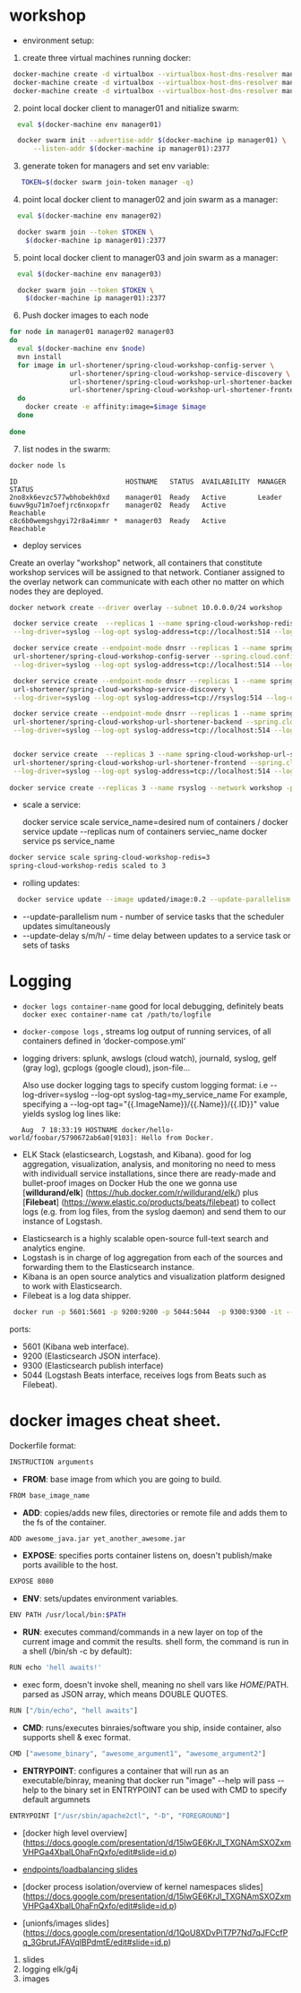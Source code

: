 # workshop

* environment setup:

1. create three virtual machines running docker:
 ```sh
  docker-machine create -d virtualbox --virtualbox-host-dns-resolver manager01
  docker-machine create -d virtualbox --virtualbox-host-dns-resolver manager02
  docker-machine create -d virtualbox --virtualbox-host-dns-resolver manager03
 ```

2. point local docker client to manager01 and nitialize swarm:
 ```sh
   eval $(docker-machine env manager01) 

   docker swarm init --advertise-addr $(docker-machine ip manager01) \
       --listen-addr $(docker-machine ip manager01):2377
 ```

3. generate token for managers and set env variable:
 ```sh
    TOKEN=$(docker swarm join-token manager -q)
 ```

4. point local docker client to manager02 and join swarm as a manager:
 ```sh
   eval $(docker-machine env manager02)

   docker swarm join --token $TOKEN \
     $(docker-machine ip manager01):2377
 ```

5. point local docker client to manager03 and join swarm as a manager:
 ```sh
   eval $(docker-machine env manager03)

   docker swarm join --token $TOKEN \
     $(docker-machine ip manager01):2377
 ```

6. Push docker images to each node
  ```sh
  for node in manager01 manager02 manager03
  do
    eval $(docker-machine env $node)
    mvn install
    for image in url-shortener/spring-cloud-workshop-config-server \
                 url-shortener/spring-cloud-workshop-service-discovery \
                 url-shortener/spring-cloud-workshop-url-shortener-backend \
                 url-shortener/spring-cloud-workshop-url-shortener-frontend
    do
      docker create -e affinity:image=$image $image
    done
                
  done
  ```

7. list nodes in the swarm: 
 ```sh
 docker node ls
 ```
 ``` 
 ID                           HOSTNAME   STATUS  AVAILABILITY  MANAGER STATUS
 2no8xk6evzc577wbhobekh0xd    manager01  Ready   Active        Leader
 6uwv9gu71m7oefjrc6nxopxfr    manager02  Ready   Active        Reachable
 c8c6b0wemgshgyi72r8a4immr *  manager03  Ready   Active        Reachable
 ```
 
 * deploy services
 
 Create an overlay "workshop" network, all containers that constitute workshop services will be assigned to that network.
 Contianer assigned to the overlay network can communicate with each other no matter on which nodes they are deployed.
 
 ```sh
 docker network create --driver overlay --subnet 10.0.0.0/24 workshop 
```


 ```sh
  docker service create  --replicas 1 --name spring-cloud-workshop-redis  --network workshop  redis \
  --log-driver=syslog --log-opt syslog-address=tcp://localhost:514 --log-opt syslog-facility=daemon --log-opt tag="redis" --log-opt tag="{{.Name}}"

  docker service create --endpoint-mode dnsrr --replicas 1 --name spring-cloud-workshop-config-server --network workshop \
  url-shortener/spring-cloud-workshop-config-server --spring.cloud.config.server.git.uri=$REPO \
  --log-driver=syslog --log-opt syslog-address=tcp://localhost:514 --log-opt syslog-facility=daemon --log-opt tag="config-server" --log-opt tag="{{.Name}}"

  docker service create --endpoint-mode dnsrr --replicas 1 --name spring-cloud-workshop-dicovery-service --network workshop \
  url-shortener/spring-cloud-workshop-service-discovery \
  --log-driver=syslog --log-opt syslog-address=tcp://rsyslog:514 --log-opt tag="dicovery-service" --log-opt tag="{{.Name}}"

  docker service create --endpoint-mode dnsrr --replicas 1 --name spring-cloud-workshop-url-shortener-backend --network workshop \
  url-shortener/spring-cloud-workshop-url-shortener-backend --spring.cloud.config.uri=http://spring-cloud-workshop-config-server:8888 \
  --log-driver=syslog --log-opt syslog-address=tcp://localhost:514 --log-opt syslog-facility=daemon --log-opt tag="backend" --log-opt tag="{{.Name}}"


  docker service create  --replicas 3 --name spring-cloud-workshop-url-shortener-frontend --network workshop  -p 8080:8080 \
  url-shortener/spring-cloud-workshop-url-shortener-frontend --spring.cloud.config.uri=http://spring-cloud-workshop-config-server:8888\
  --log-driver=syslog --log-opt syslog-address=tcp://localhost:514 --log-opt syslog-facility=daemon --log-opt tag="frontend" --log-opt tag="{{.Name}}"
  
 docker service create --replicas 3 --name rsyslog --network workshop -p 514:514 avolokitin/rsyslog
 ```

* scale a service:

  docker service scale service_name=desired num of containers / docker service update --replicas num of containers serviec_name
  docker service ps service_name
  
 ```sh
 docker service scale spring-cloud-workshop-redis=3
 spring-cloud-workshop-redis scaled to 3
 ```
 
* rolling updates:

 ```sh
   docker service update --image updated/image:0.2 --update-parallelism 2 --update-delay 60s service_name
 ```
 
  * --update-parallelism num - number of service tasks that the scheduler updates simultaneously 
  * --update-delay s/m/h/ - time delay between updates to a service task or sets of tasks

# Logging

*  ```docker logs container-name```
  good for local debugging, definitely beats ```docker exec container-name cat /path/to/logfile```
 
* ```docker-compose logs``` , streams log output of running services, of all containers defined in ‘docker-compose.yml‘   

*  logging drivers: splunk, awslogs (cloud watch), journald, syslog, gelf (gray log), gcplogs (google cloud), json-file...

   Also use  docker logging tags to specify custom logging format:
   i.e --log-driver=syslog --log-opt syslog-tag=my_service_name
   For example, specifying a --log-opt tag="{{.ImageName}}/{{.Name}}/{{.ID}}" value yields syslog log lines like:
```
   Aug  7 18:33:19 HOSTNAME docker/hello-world/foobar/5790672ab6a0[9103]: Hello from Docker.
```  


* ELK Stack (elasticsearch, Logstash, and Kibana).
  good for log aggregation, visualization, analysis, and monitoring
  no need to mess with individuall service installations, since there are ready-made and bullet-proof images on Docker Hub
  the one we gonna use [__willdurand/elk__] (https://hub.docker.com/r/willdurand/elk/) 
  plus [__Filebeat__] (https://www.elastic.co/products/beats/filebeat) to collect logs (e.g. from log files, from the syslog daemon)  and send them to our instance of Logstash.

- Elasticsearch is a highly scalable open-source full-text search and analytics engine.
- Logstash is in charge of log aggregation from each of the sources and forwarding them to the Elasticsearch instance.
- Kibana is an open source analytics and visualization platform designed to work with Elasticsearch. 
- Filebeat is a log data shipper.




```sh
 docker run -p 5601:5601 -p 9200:9200 -p 5044:5044  -p 9300:9300 -it --name elk sebp/elk
```

ports:
- 5601 (Kibana web interface).
- 9200 (Elasticsearch JSON interface).
- 9300 (Elasticsearch publish interface)
- 5044 (Logstash Beats interface, receives logs from Beats such as Filebeat).



# docker images cheat sheet.

   Dockerfile format:
   
```sh
INSTRUCTION arguments
```

* __FROM__: base image from which you are going to build.

```sh
FROM base_image_name 
```

* __ADD__: copies/adds new files, directories or remote file and adds them to the fs of the container.

```sh
ADD awesome_java.jar yet_another_awesome.jar
```

* __EXPOSE__: specifies ports container listens on, doesn't publish/make ports availible to the host.

```sh
EXPOSE 8080
```

* __ENV__: sets/updates environment variables.

```sh
ENV PATH /usr/local/bin:$PATH
```

* __RUN__: executes command/commands in a new layer on top of the current image and commit the results.
  shell form, the command is run in a shell (/bin/sh -c by default):

```sh
RUN echo 'hell awaits!' 
```
* exec form, doesn't invoke shell, meaning no shell vars like $HOME/$PATH.
  parsed as JSON array, which means DOUBLE QUOTES.

```sh
RUN ["/bin/echo", "hell awaits"]
```
* __CMD__: runs/executes binraies/software you ship, inside container, also supports shell & exec format.

```sh
CMD ["awesome_binary", "awesome_argument1", "awesome_argument2"]
```

* __ENTRYPOINT__:
   configures a container that will run as an executable/binray, meaning that docker run "image" --help
   will pass --help to the binary set in ENTRYPOINT
   can be used with CMD to specify default argumnets
  
```sh
ENTRYPOINT ["/usr/sbin/apache2ctl", "-D", "FOREGROUND"]
```

* [docker high level overview] 
(https://docs.google.com/presentation/d/15lwGE6KrJl_TXGNAmSXOZxmVHPGa4XbalL0haFnQxfo/edit#slide=id.p)

* [endpoints/loadbalancing slides](https://docs.google.com/presentation/d/1DFnw6DQq83Chd8ybxu1uQK3r4iUwgElL2uCAyPkukqw/edit#slide=id.p)

* [docker process isolation/overview of kernel namespaces slides] 
(https://docs.google.com/presentation/d/15lwGE6KrJl_TXGNAmSXOZxmVHPGa4XbalL0haFnQxfo/edit#slide=id.p)

* [unionfs/images slides]
(https://docs.google.com/presentation/d/1QoU8XDvPiT7P7Nd7qJFCcfPq_3GbrutJFAVqlBPdmtE/edit#slide=id.p)


1. slides
2. logging elk/g4j
3. images
